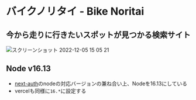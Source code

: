 # バイクノリタイ - Bike Noritai
## 今から走りに行きたいスポットが見つかる検索サイト
![スクリーンショット 2022-12-05 15 05 21](https://user-images.githubusercontent.com/85143983/205561182-c8efd867-4fb6-4e92-9f96-a695cfd9663a.png)

## Node v16.13
- [next-auth](https://www.npmjs.com/package/next-auth?activeTab=readme)のnodeの対応バージョンの兼ね合い上、Nodeを16.13にしている
- vercelも同様に`16.*`に設定する
